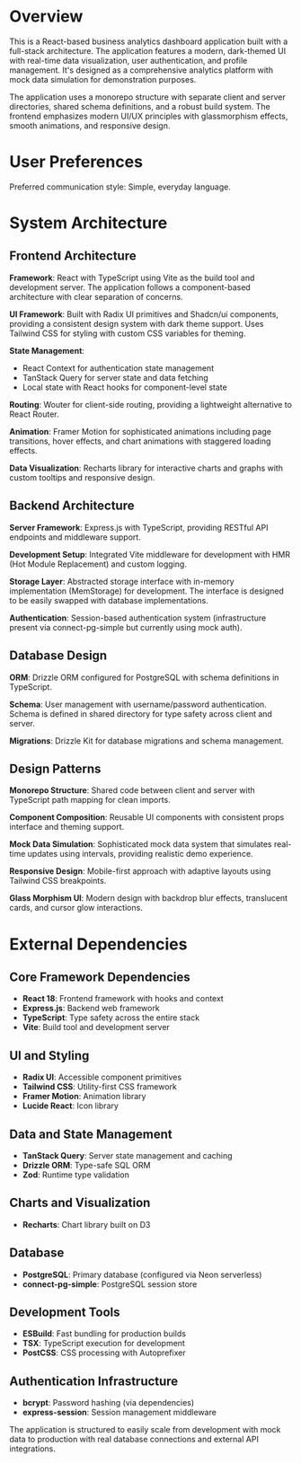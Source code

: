 # Overview

This is a React-based business analytics dashboard application built with a full-stack architecture. The application features a modern, dark-themed UI with real-time data visualization, user authentication, and profile management. It's designed as a comprehensive analytics platform with mock data simulation for demonstration purposes.

The application uses a monorepo structure with separate client and server directories, shared schema definitions, and a robust build system. The frontend emphasizes modern UI/UX principles with glassmorphism effects, smooth animations, and responsive design.

# User Preferences

Preferred communication style: Simple, everyday language.

# System Architecture

## Frontend Architecture

**Framework**: React with TypeScript using Vite as the build tool and development server. The application follows a component-based architecture with clear separation of concerns.

**UI Framework**: Built with Radix UI primitives and Shadcn/ui components, providing a consistent design system with dark theme support. Uses Tailwind CSS for styling with custom CSS variables for theming.

**State Management**: 
- React Context for authentication state management
- TanStack Query for server state and data fetching
- Local state with React hooks for component-level state

**Routing**: Wouter for client-side routing, providing a lightweight alternative to React Router.

**Animation**: Framer Motion for sophisticated animations including page transitions, hover effects, and chart animations with staggered loading effects.

**Data Visualization**: Recharts library for interactive charts and graphs with custom tooltips and responsive design.

## Backend Architecture

**Server Framework**: Express.js with TypeScript, providing RESTful API endpoints and middleware support.

**Development Setup**: Integrated Vite middleware for development with HMR (Hot Module Replacement) and custom logging.

**Storage Layer**: Abstracted storage interface with in-memory implementation (MemStorage) for development. The interface is designed to be easily swapped with database implementations.

**Authentication**: Session-based authentication system (infrastructure present via connect-pg-simple but currently using mock auth).

## Database Design

**ORM**: Drizzle ORM configured for PostgreSQL with schema definitions in TypeScript.

**Schema**: User management with username/password authentication. Schema is defined in shared directory for type safety across client and server.

**Migrations**: Drizzle Kit for database migrations and schema management.

## Design Patterns

**Monorepo Structure**: Shared code between client and server with TypeScript path mapping for clean imports.

**Component Composition**: Reusable UI components with consistent props interface and theming support.

**Mock Data Simulation**: Sophisticated mock data system that simulates real-time updates using intervals, providing realistic demo experience.

**Responsive Design**: Mobile-first approach with adaptive layouts using Tailwind CSS breakpoints.

**Glass Morphism UI**: Modern design with backdrop blur effects, translucent cards, and cursor glow interactions.

# External Dependencies

## Core Framework Dependencies
- **React 18**: Frontend framework with hooks and context
- **Express.js**: Backend web framework
- **TypeScript**: Type safety across the entire stack
- **Vite**: Build tool and development server

## UI and Styling
- **Radix UI**: Accessible component primitives
- **Tailwind CSS**: Utility-first CSS framework
- **Framer Motion**: Animation library
- **Lucide React**: Icon library

## Data and State Management
- **TanStack Query**: Server state management and caching
- **Drizzle ORM**: Type-safe SQL ORM
- **Zod**: Runtime type validation

## Charts and Visualization
- **Recharts**: Chart library built on D3

## Database
- **PostgreSQL**: Primary database (configured via Neon serverless)
- **connect-pg-simple**: PostgreSQL session store

## Development Tools
- **ESBuild**: Fast bundling for production builds
- **TSX**: TypeScript execution for development
- **PostCSS**: CSS processing with Autoprefixer

## Authentication Infrastructure
- **bcrypt**: Password hashing (via dependencies)
- **express-session**: Session management middleware

The application is structured to easily scale from development with mock data to production with real database connections and external API integrations.